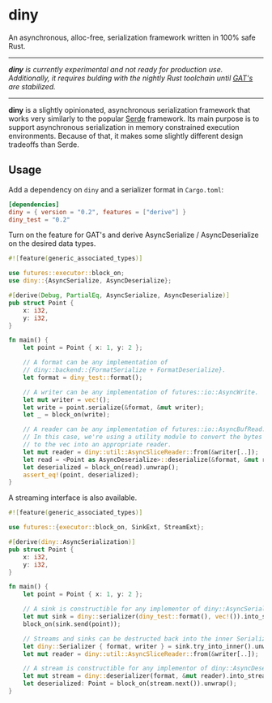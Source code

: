# diny

An asynchronous, alloc-free, serialization framework written in 100% safe Rust.

---

_**diny** is currently experimental and not ready for production use. Additionally, it requires bulding with the nightly Rust toolchain until [GAT's](https://github.com/rust-lang/rust/issues/44265) are stabilized._

---

**diny** is a slightly opinionated, asynchronous serialization framework that works very similarly to the popular [Serde](https://serde.rs/) framework.  Its main purpose is to support asynchronous serialization in memory constrained execution environments. Because of that, it makes some slightly different design tradeoffs than Serde.

## Usage

Add a dependency on `diny` and a serializer format in `Cargo.toml`:

```toml
[dependencies]
diny = { version = "0.2", features = ["derive"] }
diny_test = "0.2"
```

Turn on the feature for GAT's and derive AsyncSerialize / AsyncDeserialize
on the desired data types.

```rust
#![feature(generic_associated_types)]

use futures::executor::block_on;
use diny::{AsyncSerialize, AsyncDeserialize};

#[derive(Debug, PartialEq, AsyncSerialize, AsyncDeserialize)]
pub struct Point {
    x: i32,
    y: i32,
}

fn main() {
    let point = Point { x: 1, y: 2 };

    // A format can be any implementation of
    // diny::backend::{FormatSerialize + FormatDeserialize}.
    let format = diny_test::format();

    // A writer can be any implementation of futures::io::AsyncWrite.
    let mut writer = vec!();
    let write = point.serialize(&format, &mut writer);
    let _ = block_on(write);

    // A reader can be any implementation of futures::io::AsyncBufRead.
    // In this case, we're using a utility module to convert the bytes written
    // to the vec into an appropriate reader.
    let mut reader = diny::util::AsyncSliceReader::from(&writer[..]);
    let read = <Point as AsyncDeserialize>::deserialize(&format, &mut reader);
    let deserialized = block_on(read).unwrap();
    assert_eq!(point, deserialized);
}
```

A streaming interface is also available.

```rust
#![feature(generic_associated_types)]

use futures::{executor::block_on, SinkExt, StreamExt};

#[derive(diny::AsyncSerialization)]
pub struct Point {
    x: i32,
    y: i32,
}

fn main() {
    let point = Point { x: 1, y: 2 };

    // A sink is constructible for any implementor of diny::AsyncSerialize
    let mut sink = diny::serializer(diny_test::format(), vec!()).into_sink();
    block_on(sink.send(point));

    // Streams and sinks can be destructed back into the inner Serializer
    let diny::Serializer { format, writer } = sink.try_into_inner().unwrap();
    let mut reader = diny::util::AsyncSliceReader::from(&writer[..]);

    // A stream is constructible for any implementor of diny::AsyncDeserialize
    let mut stream = diny::deserializer(format, &mut reader).into_stream();
    let deserialized: Point = block_on(stream.next()).unwrap();
}
```